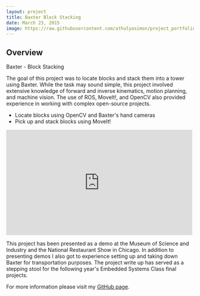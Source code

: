 ```yaml
---
layout: project
title: Baxter Block Stacking
date: March 23, 2015
image: https://raw.githubusercontent.com/athulyasimon/project_portfolio/gh-pages/public/images/BaxterBlockStacking.jpg
---
```


## Overview
Baxter - Block Stacking

The goal of this project was to locate blocks and stack them into a tower using Baxter. While the task may sound simple, this project involved extensive knowledge of forward and inverse kinematics, motion planning, and machine vision. The use of ROS, MoveIt!, and OpenCV also provided experience in working with complex open-source projects.

* Locate blocks using OpenCV and Baxter's hand cameras
* Pick up and stack blocks using MoveIt!

<iframe src="https://player.vimeo.com/video/149185663" width="500" height="283" frameborder="0" webkitallowfullscreen mozallowfullscreen allowfullscreen></iframe>

This project has been presented as a demo at the Museum of Science and Industry and the National Restaurant Show in Chicago. In addition to presenting demos I also got to experience setting up and taking down Baxter for transportation purposes. The project write up has served as a stepping stool for the following year's Embedded Systems Class final projects. 

For more information please visit my [GitHub page](https://github.com/athulyasimon/baxter_block_stacking).


